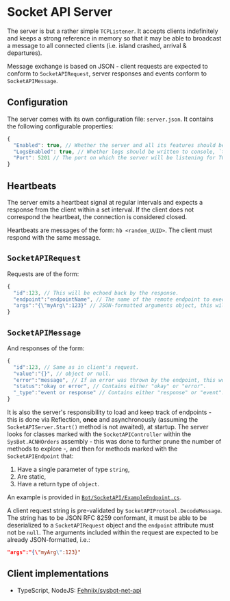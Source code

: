 # Socket API Server

The server is but a rather simple `TCPListener`. It accepts clients indefinitely and keeps a strong reference in memory so that it may be able to broadcast a message to all connected clients (i.e. island crashed, arrival & departures).

Message exchange is based on JSON - client requests are expected to conform to `SocketAPIRequest`, server responses and events conform to `SocketAPIMessage`.

## Configuration

The server comes with its own configuration file: `server.json`. It contains the following configurable properties:

```javascript
{
  "Enabled": true, // Whether the server and all its features should be enabled or disabled, `false` by default
  "LogsEnabled": true, // Whether logs should be written to console, `true` by default
  "Port": 5201 // The port on which the server will be listening for TCP clients, set to 5201 by default
}
```

## Heartbeats

The server emits a heartbeat signal at regular intervals and expects a response from the client within a set interval.
If the client does not correspond the heartbeat, the connection is considered closed.

Heartbeats are messages of the form: `hb <random_UUID>`. The client must respond with the same message.

## `SocketAPIRequest`

Requests are of the form:

```javascript
{
  "id":123, // This will be echoed back by the response.
  "endpoint":"endpointName", // The name of the remote endpoint to execute.
  "args":"{\"myArg\":123}" // JSON-formatted arguments object, this will be passed as a string to the endpoint whose responsibility will be to also deserialize it to the expected input type.
}
```

## `SocketAPIMessage`

And responses of the form:

```javascript
{
  "id":123, // Same as in client's request.
  "value":"{}", // object or null.
  "error":"message", // If an error was thrown by the endpoint, this would contain the error message.
  "status":"okay or error", // Contains either "okay" or "error".
  "_type":"event or response" // Contains either "response" or "event".
}
```

It is also the server's responsibility to load and keep track of endpoints - this is done via Reflection, **once** and asynchronously (assuming the `SocketAPIServer.Start()` method is not awaited), at startup. The server looks for classes marked with the `SocketAPIController` within the `SysBot.ACNHOrders` assembly - this was done to further prune the number of methods to explore -, and then for methods marked with the `SocketAPIEndpoint` that:

1. Have a single parameter of type `string`,
2. Are static,
3. Have a return type of `object`.

An example is provided in [`Bot/SocketAPI/ExampleEndpoint.cs`](https://github.com/Fehniix/SysBot.ACNHOrders/blob/main/Bot/SocketAPI/EndpointExample.cs).

A client request string is pre-validated by `SocketAPIProtocol.DecodeMessage`. The string has to be JSON RFC 8259 conformant, it must be able to be deserialized to a `SocketAPIRequest` object and the `endpoint` attribute must not be `null`. The arguments included within the request are expected to be already JSON-formatted, i.e.:

```json
"args":"{\"myArg\":123}"
```

## Client implementations

- TypeScript, NodeJS: [Fehniix/sysbot-net-api](https://github.com/Fehniix/sysbot-net-api)
